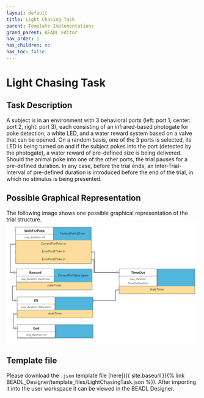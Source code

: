 ```yaml
---
layout: default
title: Light Chasing Task
parent: Template Implementations
grand_parent: BEADL Editor
nav_order: 1
has_children: no
has_toc: false
---
```


# Light Chasing Task

## Task Description
A subject is in an environment with 3 behavioral ports (left: port 1, center: port 2, right: port 3), each consisting of an infrared-based photogate for poke detection, a white LED, and a water reward system based on a valve that can be opened. On a random basis, one of the 3 ports is selected, its LED is being turned on and if the subject pokes into the port (detected by the photogate), a water reward of pre-defined size is being delivered. Should the animal poke into one of the other ports, the trial pauses for a pre-defined duration. In any case, before the trial ends, an Inter-Trial-Interval of pre-defined duration is introduced before the end of the trial, in which no stimulus is being presented.

## Possible Graphical Representation
The following image shows one possible graphical representation of the trial structure.
![](../assets/images/BEADL_LightChasingTask_Diagram.PNG)

## Template file
Please download the `.json` template file [here]({{ site.baseurl }}{% link BEADL_Designer/template_files/LightChasingTask.json %}). After importing it into the user workspace it can be viewed in the BEADL Designer.

